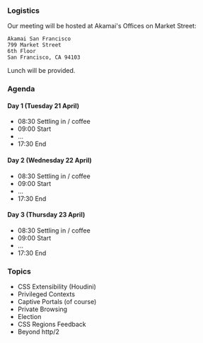 ### Logistics

Our meeting will be hosted at Akamai's Offices on Market Street:

    Akamai San Francisco
    799 Market Street
    6th Floor
    San Francisco, CA 94103

Lunch will be provided.


### Agenda

#### Day 1 (Tuesday 21 April)

* 08:30 Settling in / coffee
* 09:00 Start
* ...
* 17:30 End

#### Day 2 (Wednesday 22 April)

* 08:30 Settling in / coffee
* 09:00 Start
* ...
* 17:30 End

#### Day 3 (Thursday 23 April)

* 08:30 Settling in / coffee
* 09:00 Start
* ...
* 17:30 End


### Topics

* CSS Extensibility (Houdini)
* Privileged Contexts
* Captive Portals (of course)
* Private Browsing
* Election
* CSS Regions Feedback
* Beyond http/2

